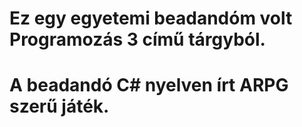 # Ez egy egyetemi beadandóm volt Programozás 3 című tárgyból.
# A beadandó C# nyelven írt ARPG szerű játék.
